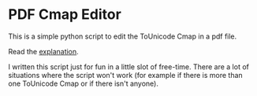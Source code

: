 # PDF Cmap Editor
This is a simple python script to edit the ToUnicode Cmap in a pdf file.

Read the [explanation](https://github.com/echo-devim/pdfcmapeditor/raw/master/Cmap_explanation.pdf).

I written this script just for fun in a little slot of free-time. There are a lot of situations where the script won't work (for example if there is more than one ToUnicode Cmap or if there isn't anyone).